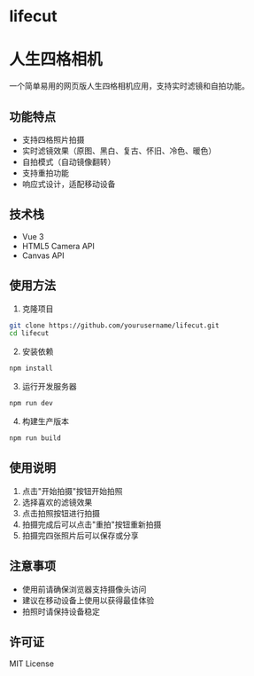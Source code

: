 # lifecut
# 人生四格相机

一个简单易用的网页版人生四格相机应用，支持实时滤镜和自拍功能。

## 功能特点

- 支持四格照片拍摄
- 实时滤镜效果（原图、黑白、复古、怀旧、冷色、暖色）
- 自拍模式（自动镜像翻转）
- 支持重拍功能
- 响应式设计，适配移动设备

## 技术栈

- Vue 3
- HTML5 Camera API
- Canvas API

## 使用方法

1. 克隆项目
```bash
git clone https://github.com/yourusername/lifecut.git
cd lifecut
```

2. 安装依赖
```bash
npm install
```

3. 运行开发服务器
```bash
npm run dev
```

4. 构建生产版本
```bash
npm run build
```

## 使用说明

1. 点击"开始拍摄"按钮开始拍照
2. 选择喜欢的滤镜效果
3. 点击拍照按钮进行拍摄
4. 拍摄完成后可以点击"重拍"按钮重新拍摄
5. 拍摄完四张照片后可以保存或分享

## 注意事项

- 使用前请确保浏览器支持摄像头访问
- 建议在移动设备上使用以获得最佳体验
- 拍照时请保持设备稳定

## 许可证

MIT License
